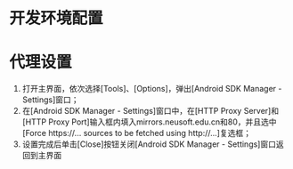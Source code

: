 开发环境配置
===========

# 代理设置
1. 打开主界面，依次选择\[Tools\]、\[Options\]，弹出\[Android SDK Manager - Settings\]窗口；
2. 在\[Android SDK Manager - Settings\]窗口中，在\[HTTP Proxy Server\]和\[HTTP Proxy Port\]输入框内填入mirrors.neusoft.edu.cn和80，并且选中\[Force https://... sources to be fetched using http://...\]复选框；
3. 设置完成后单击\[Close\]按钮关闭\[Android SDK Manager - Settings\]窗口返回到主界面

